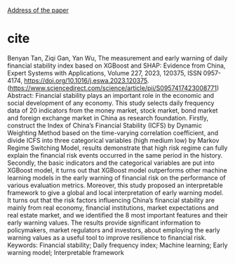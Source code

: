 [Address of the paper](https://www.sciencedirect.com/science/article/pii/S0957417423008771)   


# cite
Benyan Tan, Ziqi Gan, Yan Wu,
The measurement and early warning of daily financial stability index based on XGBoost and SHAP: Evidence from China,
Expert Systems with Applications,
Volume 227,
2023,
120375,
ISSN 0957-4174,
https://doi.org/10.1016/j.eswa.2023.120375.
(https://www.sciencedirect.com/science/article/pii/S0957417423008771)
Abstract: Financial stability plays an important role in the economic and social development of any economy. This study selects daily frequency data of 20 indicators from the money market, stock market, bond market and foreign exchange market in China as research foundation. Firstly, construct the Index of China’s Financial Stability (ICFS) by Dynamic Weighting Method based on the time-varying correlation coefficient, and divide ICFS into three categorical variables (high medium low) by Markov Regime Switching Model, results demonstrate that high risk regime can fully explain the financial risk events occurred in the same period in the history. Secondly, the basic indicators and the categorical variables are put into XGBoost model, it turns out that XGBoost model outperforms other machine learning models in the early warning of financial risk on the performance of various evaluation metrics. Moreover, this study proposed an interpretable framework to give a global and local interpretation of early warning model. It turns out that the risk factors influencing China’s financial stability are mainly from real economy, financial institutions, market expectations and real estate market, and we identified the 8 most important features and their early warning values. The results provide significant information to policymakers, market regulators and investors, about employing the early warning values as a useful tool to improve resilience to financial risk.
Keywords: Financial stability; Daily frequency index; Machine learning; Early warning model; Interpretable framework
